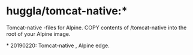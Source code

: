# huggla/tomcat-native:*
Tomcat-native -files for Alpine. COPY contents of /tomcat-native into the root of your Alpine image.

\* 20190220: Tomcat-native , Alpine edge.
